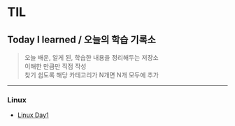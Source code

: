 # TIL
## Today I learned / 오늘의 학습 기록소
>오늘 배운, 알게 된, 학습한 내용을 정리해두는 저장소  
>이해한 만큼만 직접 작성  
>찾기 쉽도록 해당 카테고리가 N개면 N개 모두에 추가
----------------------------------------------------------------------------------------------------------------------
### Linux
* [Linux Day1](https://github.com/younghyeok-k/TIL/blob/main/Linux/week1.md)
